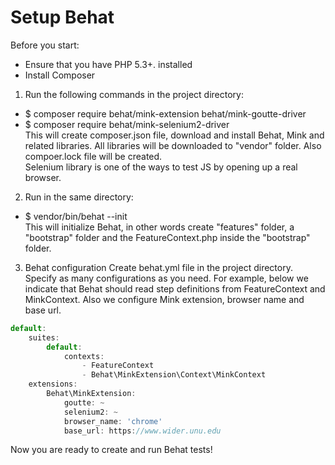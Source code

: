 # Setup Behat

Before you start:
- Ensure that you have PHP 5.3+. installed
- Install Composer

1) Run the following commands in the project directory:
- $ composer require behat/mink-extension behat/mink-goutte-driver
- $ composer require behat/mink-selenium2-driver</br>
This will create composer.json file, download and install Behat, Mink and related libraries. All libraries will be downloaded to "vendor" folder. Also compoer.lock file will be created.</br>
Selenium library is one of the ways to test JS by opening up a real browser.

2) Run in the same directory: 
- $ vendor/bin/behat --init </br>
This will initialize Behat, in other words create "features" folder, a "bootstrap" folder and the FeatureContext.php inside the "bootstrap" folder.

3) Behat configuration
Create behat.yml file in the project directory. Specify as many configurations as you need. 
For example, below we indicate that Behat should read step definitions from FeatureContext and MinkContext.
Also  we configure Mink extension, browser name and base url. 
```javascript
default:
    suites:
        default:
            contexts:
                - FeatureContext
                - Behat\MinkExtension\Context\MinkContext
    extensions:
        Behat\MinkExtension:
            goutte: ~
            selenium2: ~
            browser_name: 'chrome'
            base_url: https://www.wider.unu.edu
```
Now you are ready to create and run Behat tests!

